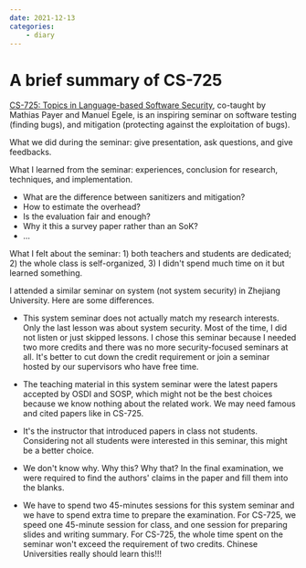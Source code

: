 ```yaml
---
date: 2021-12-13
categories:
    - diary
---
```


# A brief summary of CS-725

[CS-725: Topics in Language-based Software
Security](https://nebelwelt.net/teaching/21-725-SoftSec/), co-taught by Mathias
Payer and Manuel Egele, is an inspiring seminar on software testing (finding
bugs), and mitigation (protecting against the exploitation of bugs).

<!-- more -->

What we did during the seminar: give presentation, ask questions, and give
feedbacks.

What I learned from the seminar: experiences, conclusion for research,
techniques, and implementation.

- What are the difference between sanitizers and mitigation?
- How to estimate the overhead?
- Is the evaluation fair and enough?
- Why it this a survey paper rather than an SoK?
- ...

What I felt about the seminar: 1) both teachers and students are dedicated; 2)
the whole class is self-organized, 3) I didn't spend much time on it but learned
something.

I attended a similar seminar on system (not system security) in Zhejiang
University. Here are some differences.

- This system seminar does not actually match my research interests. Only the
last lesson was about system security. Most of the time, I did not listen or
just skipped lessons. I chose this seminar because I needed two more credits and
there was no more security-focused seminars at all. It's better to cut down the
credit requirement or join a seminar hosted by our supervisors who have free
time.

- The teaching material in this system seminar were the latest papers accepted
by OSDI and SOSP, which might not be the best choices because we know nothing
about the related work. We may need famous and cited papers like in CS-725.

- It's the instructor that introduced papers in class not students. Considering
not all students were interested in this seminar, this might be a better choice.

- We don't know why. Why this? Why that? In the final examination, we were
required to find the authors' claims in the paper and fill them into the blanks.

- We have to spend two 45-minutes sessions for this system seminar and we have
to spend extra time to prepare the examination. For CS-725, we speed one
45-minute session for class, and one session for preparing slides and writing
summary.  For CS-725, the whole time spent on the seminar won't exceed the
requirement of two credits. Chinese Universities really should learn this!!!